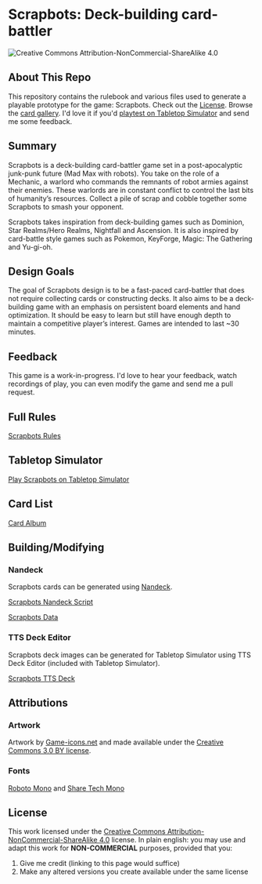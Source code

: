 # Scrapbots: Deck-building card-battler

![Creative Commons Attribution-NonCommercial-ShareAlike 4.0](https://licensebuttons.net/l/by-nc-sa/4.0/80x15.png)

## About This Repo

This repository contains the rulebook and various files used to generate a playable prototype for the game: Scrapbots. Check out the [License](#license). Browse the [card gallery](#card-list). I'd love it if you'd [playtest on Tabletop Simulator](#tabletop-simulator) and send me some feedback. 

## Summary

Scrapbots is a deck-building card-battler game set in a post-apocalyptic junk-punk future (Mad Max with robots). You take on the role of a Mechanic, a warlord who commands the remnants of robot armies against their enemies. These warlords are in constant conflict to control the last bits of humanity’s resources. Collect a pile of scrap and cobble together some Scrapbots to smash your opponent.

Scrapbots takes inspiration from deck-building games such as Dominion, Star Realms/Hero Realms, Nightfall and Ascension. It is also inspired by card-battle style games such as Pokemon, KeyForge, Magic: The Gathering and Yu-gi-oh.

## Design Goals

The goal of Scrapbots design is to be a fast-paced card-battler that does not require collecting cards or constructing decks. It also aims to be a deck-building game with an emphasis on persistent board elements and hand optimization. It should be easy to learn but still have enough depth to maintain a competitive player’s interest. Games are intended to last ~30 minutes.

## Feedback

This game is a work-in-progress. I'd love to hear your feedback, watch recordings of play, you can even modify the game and send me a pull request.

## Full Rules

[Scrapbots Rules](RULES.md)

## Tabletop Simulator

[Play Scrapbots on Tabletop Simulator](https://steamcommunity.com/sharedfiles/filedetails/?id=1631921788)

## Card List

[Card Album](https://imgur.com/a/cb9aYC6)

## Building/Modifying

### Nandeck

Scrapbots cards can be generated using [Nandeck](http://www.nand.it/nandeck/).

[Scrapbots Nandeck Script](scrapbots.nandeck.txt)

[Scrapbots Data](scrapbots.csv)

### TTS Deck Editor

Scrapbots deck images can be generated for Tabletop Simulator using TTS Deck Editor (included with Tabletop Simulator).

[Scrapbots TTS Deck](scrapbots.tsdb)

## Attributions

### Artwork

Artwork by [Game-icons.net](https://game-icons.net/) and made available under the [Creative Commons 3.0 BY license](http://creativecommons.org/licenses/by/3.0/).

### Fonts

[Roboto Mono](https://fonts.google.com/specimen/Roboto+Mono) and [Share Tech Mono](https://fonts.google.com/specimen/Share+Tech+Mono)

## License

This work licensed under the [Creative Commons Attribution-NonCommercial-ShareAlike 4.0](https://creativecommons.org/licenses/by-nc-sa/4.0/) license. In plain english: you may use and adapt this work for **NON-COMMERCIAL** purposes, provided that you:
  1.  Give me credit (linking to this page would suffice)
  2.  Make any altered versions you create available under the same license
